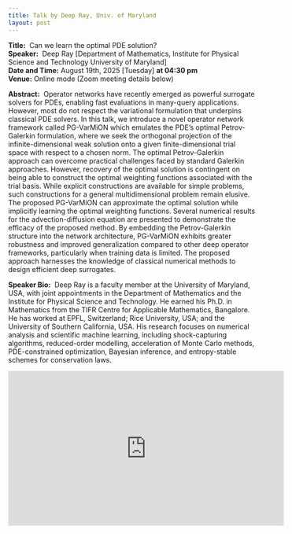 ```yaml
---
title: Talk by Deep Ray, Univ. of Maryland
layout: post
---
```


**Title:**  Can we learn the optimal PDE solution?  
**Speaker:**  Deep Ray [Department of Mathematics, Institute for Physical Science and Technology University of Maryland]  
**Date and Time:** August 19th, 2025 [Tuesday] **at 04:30 pm**  
**Venue:** Online mode (Zoom meeting details below)

**Abstract:**  Operator networks have recently emerged as powerful surrogate solvers for PDEs, enabling fast evaluations in many-query applications. However, most do not respect the variational formulation that underpins classical PDE solvers. In this talk, we introduce a novel operator network framework called PG-VarMiON which emulates the PDE’s optimal Petrov-Galerkin formulation, where we seek the orthogonal projection of the infinite-dimensional weak solution onto a given finite-dimensional trial space with respect to a chosen norm. The optimal Petrov-Galerkin approach can overcome practical challenges faced by standard Galerkin approaches. However, recovery of the optimal solution is contingent on being able to construct the optimal weighting functions associated with the trial basis. While explicit constructions are available for simple problems, such constructions for a general multidimensional problem remain elusive. The proposed PG-VarMiON can approximate the optimal solution while implicitly learning the optimal weighting functions. Several numerical results for the advection-diffusion equation are presented to demonstrate the efficacy of the proposed method. By embedding the Petrov-Galerkin structure into the network architecture, PG-VarMiON exhibits greater robustness and improved generalization compared to other deep operator frameworks, particularly when training data is limited. The proposed approach harnesses the knowledge of classical numerical methods to design efficient deep surrogates.

**Speaker Bio:**  Deep Ray is a faculty member at the University of Maryland, USA, with joint appointments in the Department of Mathematics and the Institute for Physical Science and Technology. He earned his Ph.D. in Mathematics from the TIFR Centre for Applicable Mathematics, Bangalore. He has worked at EPFL, Switzerland; Rice University, USA; and the University of Southern California, USA. His research focuses on numerical analysis and scientific machine learning, including shock-capturing algorithms, reduced-order modelling, acceleration of Monte Carlo methods, PDE-constrained optimization, Bayesian inference, and entropy-stable schemes for conservation laws.

<p style="text-align:center">
<iframe width="560" height="315" src="https://www.youtube.com/embed/m6TNLsTfZVg?si=VneqFlkSxzeVpEzm" title="YouTube video player" frameborder="0" allow="accelerometer; autoplay; clipboard-write; encrypted-media; gyroscope; picture-in-picture; web-share" referrerpolicy="strict-origin-when-cross-origin" allowfullscreen></iframe>
</p>
